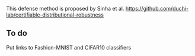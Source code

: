 This defense method is proposed by Sinha et al.
https://github.com/duchi-lab/certifiable-distributional-robustness

## To do
Put links to Fashion-MNIST and CIFAR10 classifiers
